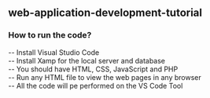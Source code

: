 ## web-application-development-tutorial <br>

### How to run the code?
-- Install Visual Studio Code <br/>
-- Install Xamp for the local server and database <br/>
-- You should have HTML, CSS, JavaScript and PHP <br/>
-- Run any HTML file to view the web pages in any browser <br/>
-- All the code will pe performed on the VS Code Tool 
